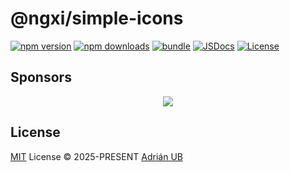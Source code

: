 # @ngxi/simple-icons

[![npm version][npm-version-src]][npm-version-href]
[![npm downloads][npm-downloads-src]][npm-downloads-href]
[![bundle][bundle-src]][bundle-href]
[![JSDocs][jsdocs-src]][jsdocs-href]
[![License][license-src]][license-href]

## Sponsors

<p align="center">
  <a href="https://cdn.jsdelivr.net/gh/adrian-ub/static/sponsors.svg">
    <img src='https://cdn.jsdelivr.net/gh/adrian-ub/static/sponsors.svg'/>
  </a>
</p>

## License

[MIT](./LICENSE) License © 2025-PRESENT [Adrián UB](https://github.com/adrian-ub)

<!-- Badges -->

[npm-version-src]: https://img.shields.io/npm/v/@ngxi/simple-icons?style=flat&colorA=080f12&colorB=1fa669
[npm-version-href]: https://npmjs.com/package/@ngxi/simple-icons
[npm-downloads-src]: https://img.shields.io/npm/dm/@ngxi/simple-icons?style=flat&colorA=080f12&colorB=1fa669
[npm-downloads-href]: https://npmjs.com/package/@ngxi/simple-icons
[bundle-src]: https://img.shields.io/bundlephobia/minzip/@ngxi/simple-icons?style=flat&colorA=080f12&colorB=1fa669&label=minzip
[bundle-href]: https://bundlephobia.com/result?p=@ngxi/simple-icons
[license-src]: https://img.shields.io/github/license/adrian-ub/ngxi.svg?style=flat&colorA=080f12&colorB=1fa669
[license-href]: https://github.com/adrian-ub/ngxi/blob/main/LICENSE
[jsdocs-src]: https://img.shields.io/badge/jsdocs-reference-080f12?style=flat&colorA=080f12&colorB=1fa669
[jsdocs-href]: https://www.jsdocs.io/package/@ngxi/simple-icons
